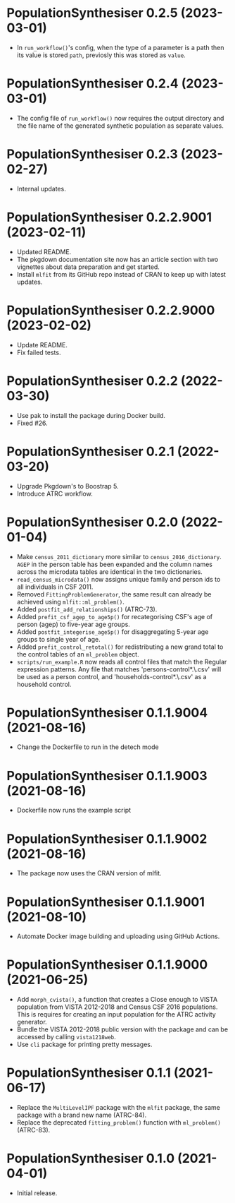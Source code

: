 <!-- NEWS.md is maintained by https://cynkra.github.io/fledge, do not edit -->

# PopulationSynthesiser 0.2.5 (2023-03-01)

- In `run_workflow()`'s config, when the type of a parameter is a path then its value is stored `path`, previosly this was stored as `value`.


# PopulationSynthesiser 0.2.4 (2023-03-01)

- The config file of `run_workflow()` now requires the output directory and the file name of the generated synthetic population as separate values.


# PopulationSynthesiser 0.2.3 (2023-02-27)

- Internal updates.


# PopulationSynthesiser 0.2.2.9001 (2023-02-11)

- Updated README.
- The pkgdown documentation site now has an article section with two vignettes about data preparation and get started.
- Install `mlfit` from its GitHub repo instead of CRAN to keep up with latest updates. 


# PopulationSynthesiser 0.2.2.9000 (2023-02-02)

- Update README.
- Fix failed tests.


# PopulationSynthesiser 0.2.2 (2022-03-30)

- Use pak to install the package during Docker build.
- Fixed #26.

# PopulationSynthesiser 0.2.1 (2022-03-20)

- Upgrade Pkgdown's to Boostrap 5.
- Introduce ATRC workflow.


# PopulationSynthesiser 0.2.0 (2022-01-04)

- Make `census_2011_dictionary` more similar to `census_2016_dictionary`. `AGEP` in the person table has been expanded and the column names across the microdata tables are identical in the two dictionaries.
- `read_census_microdata()` now assigns unique family and person ids to all individuals in CSF 2011.
- Removed `FittingProblemGenerator`, the same result can already be achieved using `mlfit::ml_problem()`.
- Added `postfit_add_relationships()` (ATRC-73).
- Added `prefit_csf_agep_to_age5p()` for recategorising CSF's age of person (agep) to five-year age groups.
- Added `postfit_integerise_age5p()` for disaggregating 5-year age groups to single year of age.
- Added `prefit_control_retotal()` for redistributing a new grand total to the control tables of an `ml_problem` object.
- `scripts/run_example.R` now reads all control files that match the Regular expression patterns. Any file that matches 'persons-control*.\\.csv' will be used as a person control, and 'households-control*.\\.csv' as a household control.


# PopulationSynthesiser 0.1.1.9004 (2021-08-16)

- Change the Dockerfile to run in the detech mode


# PopulationSynthesiser 0.1.1.9003 (2021-08-16)

- Dockerfile now runs the example script


# PopulationSynthesiser 0.1.1.9002 (2021-08-16)

- The package now uses the CRAN version of mlfit.


# PopulationSynthesiser 0.1.1.9001 (2021-08-10)

- Automate Docker image building and uploading using GitHub Actions.


# PopulationSynthesiser 0.1.1.9000 (2021-06-25)

- Add `morph_cvista()`, a function that creates a Close enough to VISTA population from VISTA 2012-2018 and Census CSF 2016 populations. This is requires for creating an input population for the ATRC activity generator.
- Bundle the VISTA 2012-2018 public version with the package and can be accessed by calling `vista1218web`.
- Use `cli` package for printing pretty messages.


# PopulationSynthesiser 0.1.1 (2021-06-17)

- Replace the `MultiLevelIPF` package with the `mlfit` package, the same package with a brand new name (ATRC-84).
- Replace the deprecated `fitting_problem()` function with `ml_problem()` (ATRC-83).


# PopulationSynthesiser 0.1.0 (2021-04-01)

* Initial release.
